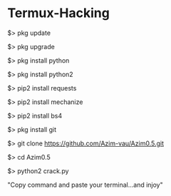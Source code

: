 # Termux-Hacking

$> pkg update

$> pkg upgrade

$> pkg install python

$> pkg install python2

$> pip2 install requests

$> pip2 install mechanize

$> pip2 install bs4

$> pkg install git

$> git clone https://github.com/Azim-vau/Azim0.5.git

$> cd Azim0.5

$> python2 crack.py


"Copy command and paste your terminal...and injoy"

